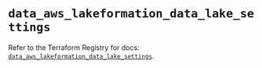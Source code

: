 # `data_aws_lakeformation_data_lake_settings`

Refer to the Terraform Registry for docs: [`data_aws_lakeformation_data_lake_settings`](https://registry.terraform.io/providers/hashicorp/aws/6.2.0/docs/data-sources/lakeformation_data_lake_settings).
